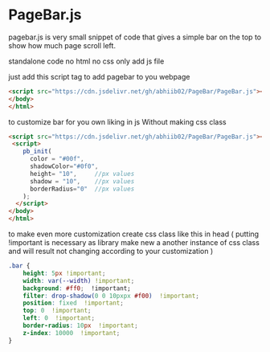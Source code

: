 # PageBar.js
pagebar.js is very small snippet of code that gives a simple bar on the top to show how much page scroll left.

standalone code 
no html
no css
only add js file

just add this script tag to add pagebar to you webpage
```html
<script src="https://cdn.jsdelivr.net/gh/abhiib02/PageBar/PageBar.js"></script>
</body>
</html>
```
to customize bar for you own liking in js Without making css class
```html
<script src="https://cdn.jsdelivr.net/gh/abhiib02/PageBar/PageBar.js"></script>
 <script>
    pb_init(
      color = "#00f", 
      shadowColor="#0f0",
      height= "10",     //px values
      shadow = "10",    //px values
      borderRadius="0"  //px values
    );
  </script>
</body>
</html>
```
to make even more customization create css class like this in head
( putting !important is necessary as library make new a another instance of css class and will result not changing according to your customization )
```css
.bar {
    height: 5px !important;
    width: var(--width) !important;
    background: #ff0;  !important; 
    filter: drop-shadow(0 0 10pxpx #f00)  !important; 
    position: fixed  !important; 
    top: 0  !important; 
    left: 0  !important; 
    border-radius: 10px  !important; 
    z-index: 10000  !important; 
}
```
